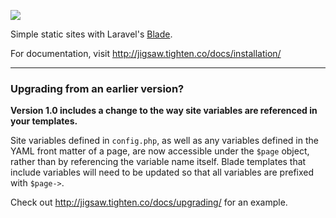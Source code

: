 ![](https://cloud.githubusercontent.com/assets/357312/25055001/5603687e-212e-11e7-8fad-0b33dbf7fb71.png)

Simple static sites with Laravel's [Blade](https://laravel.com/docs/blade).

For documentation, visit http://jigsaw.tighten.co/docs/installation/

---

### Upgrading from an earlier version?

__Version 1.0 includes a change to the way site variables are referenced in your templates.__

Site variables defined in `config.php`, as well as any variables defined in the YAML front matter of a page, are now accessible under the `$page` object, rather than by referencing the variable name itself. Blade templates that include variables will need to be updated so that all variables are prefixed with `$page->`.

Check out http://jigsaw.tighten.co/docs/upgrading/ for an example.

